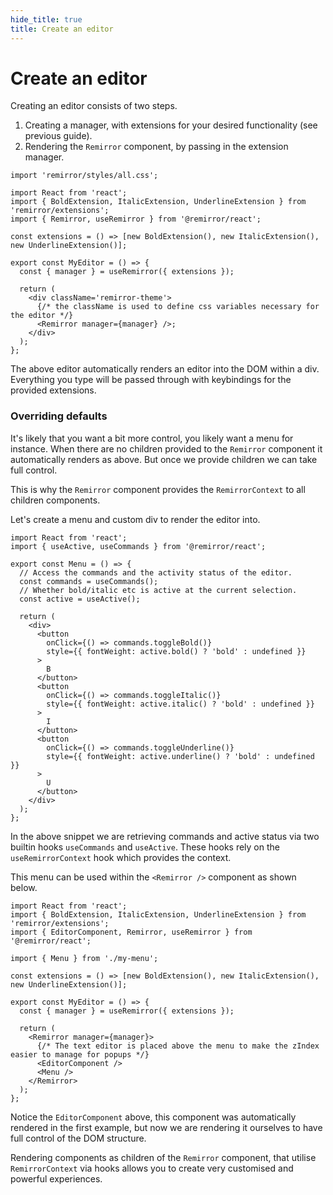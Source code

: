 ```yaml
---
hide_title: true
title: Create an editor
---
```


# Create an editor

Creating an editor consists of two steps.

1. Creating a manager, with extensions for your desired functionality (see previous guide).
2. Rendering the `Remirror` component, by passing in the extension manager.

```tsx
import 'remirror/styles/all.css';

import React from 'react';
import { BoldExtension, ItalicExtension, UnderlineExtension } from 'remirror/extensions';
import { Remirror, useRemirror } from '@remirror/react';

const extensions = () => [new BoldExtension(), new ItalicExtension(), new UnderlineExtension()];

export const MyEditor = () => {
  const { manager } = useRemirror({ extensions });

  return (
    <div className='remirror-theme'>
      {/* the className is used to define css variables necessary for the editor */}
      <Remirror manager={manager} />;
    </div>
  );
};
```

The above editor automatically renders an editor into the DOM within a div. Everything you type will be passed through with keybindings for the provided extensions.

### Overriding defaults

It's likely that you want a bit more control, you likely want a menu for instance. When there are no children provided to the `Remirror` component it automatically renders as above. But once we provide children we can take full control.

This is why the `Remirror` component provides the `RemirrorContext` to all children components.

Let's create a menu and custom div to render the editor into.

```tsx
import React from 'react';
import { useActive, useCommands } from '@remirror/react';

export const Menu = () => {
  // Access the commands and the activity status of the editor.
  const commands = useCommands();
  // Whether bold/italic etc is active at the current selection.
  const active = useActive();

  return (
    <div>
      <button
        onClick={() => commands.toggleBold()}
        style={{ fontWeight: active.bold() ? 'bold' : undefined }}
      >
        B
      </button>
      <button
        onClick={() => commands.toggleItalic()}
        style={{ fontWeight: active.italic() ? 'bold' : undefined }}
      >
        I
      </button>
      <button
        onClick={() => commands.toggleUnderline()}
        style={{ fontWeight: active.underline() ? 'bold' : undefined }}
      >
        U
      </button>
    </div>
  );
};
```

In the above snippet we are retrieving commands and active status via two builtin hooks `useCommands` and `useActive`. These hooks rely on the `useRemirrorContext` hook which provides the context.

This menu can be used within the `<Remirror />` component as shown below.

```tsx
import React from 'react';
import { BoldExtension, ItalicExtension, UnderlineExtension } from 'remirror/extensions';
import { EditorComponent, Remirror, useRemirror } from '@remirror/react';

import { Menu } from './my-menu';

const extensions = () => [new BoldExtension(), new ItalicExtension(), new UnderlineExtension()];

export const MyEditor = () => {
  const { manager } = useRemirror({ extensions });

  return (
    <Remirror manager={manager}>
      {/* The text editor is placed above the menu to make the zIndex easier to manage for popups */}
      <EditorComponent />
      <Menu />
    </Remirror>
  );
};
```

Notice the `EditorComponent` above, this component was automatically rendered in the first example, but now we are rendering it ourselves to have full control of the DOM structure.

Rendering components as children of the `Remirror` component, that utilise `RemirrorContext` via hooks allows you to create very customised and powerful experiences.
